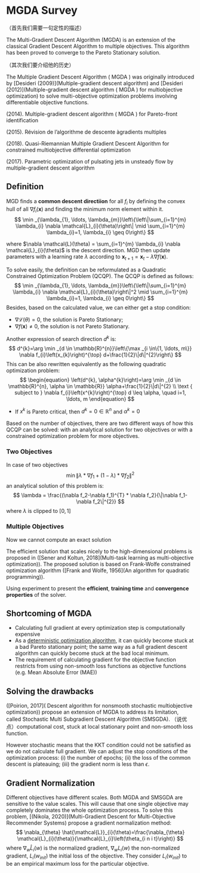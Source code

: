 # MGDA Survey

（首先我们需要一句定性的描述）

The Multi-Gradient Descent Algorithm (MGDA) is an extension of the classical Gradient Descent Algorithm to multiple objectives. This algorithm has been proved to converge to the Pareto Stationary solution.

（其次我们要介绍他的历史）

The Multiple Gradient Descent Algorithm ( MGDA ) was originally introduced by [Desideri (2009)](Multiple-gradient descent algorithm) and [Desideri (2012)](Multiple-gradient descent algorithm ( MGDA ) for multiobjective optimization) to solve multi-objective optimization problems involving differentiable objective functions.

(2014). Multiple-gradient descent algorithm ( MGDA ) for Pareto-front identification

(2015). Révision de l’algorithme de descente àgradients multiples

(2018). Quasi-Riemannian Multiple Gradient Descent Algorithm for constrained multiobjective differential optimization

(2017). Parametric optimization of pulsating jets in unsteady flow by multiple-gradient descent algorithm



## Definition

MGD finds a **common descent directiion** for all $f_i$ by defining the convex hull of all $\nabla f_{i}(\mathbf{x})$ and finding the minimum norm element within it. 
$$
\min _{\lambda_{1}, \ldots, \lambda_{m}}\left\{\left\|\sum_{i=1}^{m} \lambda_{i} \nabla \mathcal{L}_{i}(\theta)\right\| \mid \sum_{i=1}^{m} \lambda_{i}=1, \lambda_{i} \geq 0\right\}
$$

where $\nabla \mathcal{L}(\theta) = \sum_{i=1}^{m} \lambda_{i} \nabla \mathcal{L}_{i}(\theta)$ is the descent direction. MGD then update parameters with a learning rate $\lambda$ according to $\mathbf{x}_{t+1}=\mathbf{x}_{t}-\lambda \nabla f(\mathbf{x})$.



To solve easily, the definition can be reformulated as a Quadratic Constrained Optimization Problem (QCQP). The QCQP is defined as follows:
$$
\min _{\lambda_{1}, \ldots, \lambda_{m}}\left\{\left\|\sum_{i=1}^{m} \lambda_{i} \nabla \mathcal{L}_{i}(\theta)\right\|^2 \mid \sum_{i=1}^{m} \lambda_{i}=1, \lambda_{i} \geq 0\right\}
$$
Besides, based on the calculated value, we can either get a stop condition:

- $\nabla \mathcal{L}(\theta)=0$, the solution is Pareto Stationary;
- $\nabla f(\mathbf{x}) \neq 0$, the solution is not Pareto Stationary.



Another expression of search direction $d^k$ is:
$$
d^{k}=\arg \min _{d \in \mathbb{R}^{n}}\left\{\max _{i \in\{1, \ldots, m\}} \nabla f_{i}\left(x_{k}\right)^{\top} d+\frac{1}{2}\|d\|^{2}\right\}
$$
This can be also rewritten equivalently as the following quadratic optimization problem:
$$
\begin{equation}
\left(d^{k}, \alpha^{k}\right)=\arg \min _{d \in \mathbb{R}^{n}, \alpha \in \mathbb{R}} \alpha+\frac{1}{2}\|d\|^{2}
\\
\text { subject to } \nabla f_{i}\left(x^{k}\right)^{\top} d \leq \alpha, \quad i=1, \ldots, m
\end{equation}
$$

- If $x^k$ is Pareto critical, then $d^k = 0 \in \mathbb{R}^{n}$ and $\alpha^k = 0$





Based on the number of objectives, there are two different ways of how this QCQP can be solved: with an analytical solution for two objectives or with a constrained optimization problem for more objectives.

### Two Objectives

In case of two objectives 
$$
\min \|\lambda * \nabla f_1 + (1 - \lambda) * \nabla f_2\|^2
$$
an analytical solution of this problem is:
$$
\lambda = \frac{(\nabla f_2-\nabla f_1)^{T} * \nabla f_2}{\|\nabla f_1-\nabla f_2\|^{2}}
$$
where $\lambda$ is clipped to $[0, 1]$



### Multiple Objectives

Now we cannot compute an exact solution 



The efficient solution that scales nicely to the high-dimensional problems is proposed in ([Sener and Koltun, 2018](Multi-task learning as multi-objective optimization)). The proposed solution is based on Frank-Wolfe constrained optimization algorithm ([Frank and Wolfe, 1956](An algorithm for quadratic programming)). 



Using experiment to present the **efficient**, **training time** and **convergence properties** of the solver.





## Shortcoming of MGDA

- Calculating full gradient at every optimization step is computationally expensive
- As a [deterministic optimization algorithm](), it can quickly become stuck at a bad Pareto stationary point; the same way as a full gradient descent algorithm can quickly become stuck at the bad local minimum.
- The requirement of calculating gradient for the objective function restricts from using non-smooth loss functions as objective functions (e.g. Mean Absolute Error (MAE))



## Solving the drawbacks

([Poirion, 2017]( Descent algorithm for nonsmooth stochastic multiobjective optimization)) propose an extension of MGDA to address its limitation, called Stochastic Multi Subgradient Descent Algorithm (SMSGDA). （说优点）computational cost, stuck at local stationary point and non-smooth loss function.

However stochastic means that the KKT condition could not be satisfied as we do not calculate full gradient. We can adjust the stop conditions of the optimization process: (i) the number of epochs; (ii) the loss of the common descent is plateauing; (iii) the gradient norm is less than $\epsilon$.



## Gradient Normalization

Different objectives have different scales. Both MGDA and SMSGDA are sensitive to the value scales. This will cause that one single objective may completely dominates the whole optimization process. To solve this problem, [(Nikola, 2020)](Multi-Gradient Descent for Multi-Objective Recommender Systems) propose a gradient normalization method:
$$
\nabla_{\theta} \hat{\mathcal{L}}_{i}(\theta)=\frac{\nabla_{\theta} \mathcal{L}_{i}(\theta)}{\mathcal{L}_{i}\left(\theta_{i n i t}\right)}
$$
where $\nabla_{w} \hat{L}_{i}(w)$ is the normalized gradient, $\nabla_{w} L_{i}(w)$ the non-normalized gradient, $L_{i}\left(w_{i n i t}\right)$ the initial loss of the objective. They consider $L_{i}\left(w_{i n i t}\right)$ to be an  empirical maximum loss for the particular objective.